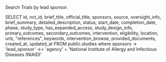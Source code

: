 Search Trials by lead sponsor.

SELECT id, nct_id, brief_title, official_title, sponsors, source, oversight_info, brief_summary, detailed_description, status, start_date, completion_date, phase, study_type, has_expanded_access, study_design_info, primary_outcomes, secondary_outcomes, intervention, eligibility, location, urls, "references", keywords, intervention_browse, provided_documents, created_at, updated_at
FROM public.studies 
where 
sponsors -> 'lead_sponsor' ->> 'agency' = 'National Institute of Allergy and Infectious Diseases (NIAID)'
	
	